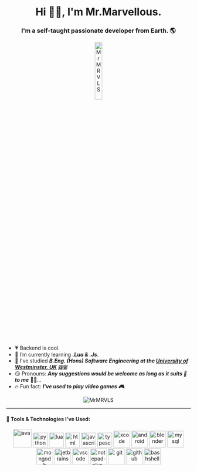 <h1 align="center">Hi 👋🏽, I'm Mr.Marvellous.</h1>
<h3 align="center">I'm a self-taught passionate developer from Earth. 🌎</h3>

<p align="center"> <img src="https://media.tenor.com/mjTBpxxGig8AAAAS/sakurano-mimito-denonbu.gif" height="20%" width="20%" alt="MrMRVLS" /> </p>

<br>

- 💗 Backend is cool.
- 🌱 I’m currently learning _**.Lua & .Js**_.
- 📑 I've studied _**B.Eng. (Hons) Software Engineering at the [University of Westminster, UK](https://www.westminster.ac.uk/) :gb:**_
- 😏 Pronouns: _**Any suggestions would be welcome as long as it suits 👔 to me**_ 👦🏽...
- 🔥 Fun fact: _**I've used to play video games 🎮**_.

<p align="center"> <img src="https://komarev.com/ghpvc/?username=MrMRVLS&label=Profile%20Views&color=AB61FF&style=flat" alt="MrMRVLS" /> </p>

---

#### 📜 Tools & Technologies I've Used:

<div>
  <p align="center">
      <a href="https://www.java.com/en/" target="blank"><img src="https://www.vectorlogo.zone/logos/java/java-icon.svg" alt="java" width="50" height="50"/></a>
      <a href="https://www.python.org/" target="blank"><img src="https://www.vectorlogo.zone/logos/python/python-icon.svg" alt="python" width="40" height="40"/></a>
      <a href="https://www.lua.org/" target="blank"><img src="https://www.vectorlogo.zone/logos/lua/lua-official.svg" alt="lua" width="40" height="40"/></a>
      <a href="https://dev.w3.org/html5/html-author/" target="blank"><img src="https://www.vectorlogo.zone/logos/w3_html5/w3_html5-icon.svg" alt="html" width="40" height="40"/></a>
      <a href="https://developer.mozilla.org/en-US/docs/Web/JavaScript" target="blank"><img src="https://www.vectorlogo.zone/logos/javascript/javascript-icon.svg" alt="javascript" width="40" height="40"/></a>
      <a href="https://www.typescriptlang.org/" target="blank"><img src="https://www.vectorlogo.zone/logos/typescriptlang/typescriptlang-icon.svg" alt="typescript" width="40" height="40"/></a>
      <a href="https://developer.apple.com/xcode/" target="blank"><img src="https://www.vectorlogo.zone/logos/apple_xcode/apple_xcode-icon.svg" alt="xcode" width="45" height="45"/></a>
      <a href="https://www.android.com/" target="blank"><img src="https://www.vectorlogo.zone/logos/android/android-icon.svg" alt="android" width="45" height="45"/></a>
      <a href="https://www.blender.org/" target="blank"><img src="https://upload.wikimedia.org/wikipedia/commons/thumb/a/a5/Blender.svg/128px-Blender.svg.png" alt="blender" width="45" height="45"/></a>
      <a href="https://mysql.com/" target="blank"><img src="https://www.vectorlogo.zone/logos/mysql/mysql-icon.svg" alt="mysql" width="45" height="45"/></a>
      <a href="https://mongodb.com/" target="blank"><img src="https://www.vectorlogo.zone/logos/mongodb/mongodb-icon.svg" alt="mongodb" width="45" height="45"/></a>
      <a href="https://jetbrains.com/" target="blank"><img src="https://www.vectorlogo.zone/logos/jetbrains/jetbrains-icon.svg" alt="jetbrains" width="45" height="45"/></a>
      <a href="https://code.visualstudio.com/" target="blank"><img src="https://www.vectorlogo.zone/logos/visualstudio_code/visualstudio_code-icon.svg" alt="vscode" width="45" height="45"/></a>
      <a href="https://notepad-plus-plus.org/" target="blank"><img src="https://notepad-plus-plus.org/images/logo.svg" alt="notepad-plus-plus" width="45" height="45"/></a>
      <a href="https://git-scm.com/doc" target="blank"><img src="https://www.vectorlogo.zone/logos/git-scm/git-scm-icon.svg" alt="git" width="45" height="45"/></a>
      <a href="https://github.com/" target="blank"><img src="https://www.vectorlogo.zone/logos/github/github-icon.svg" alt="github" width="45" height="45"/></a>
      <a href="https://www.gnu.org/software/bash/" target="blank"><img src="https://www.vectorlogo.zone/logos/gnu_bash/gnu_bash-icon.svg" alt="bashshell" width="45" height="45"/></a>
  </p>
</div>
